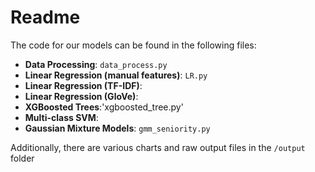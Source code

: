 # Readme

The code for our models can be found in the following files:
- **Data Processing**: `data_process.py`
- **Linear Regression (manual features)**: `LR.py`
- **Linear Regression (TF-IDF)**:
- **Linear Regression (GloVe)**:
- **XGBoosted Trees**:'xgboosted_tree.py'
- **Multi-class SVM**:
- **Gaussian Mixture Models**: `gmm_seniority.py`

Additionally, there are various charts and raw output files in the `/output` folder
